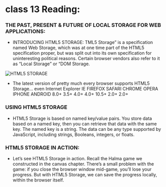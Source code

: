 # class 13 Reading:
### THE PAST, PRESENT & FUTURE OF LOCAL STORAGE FOR WEB APPLICATIONS:
- INTRODUCING HTML5 STORAGE:
TML5 Storage” is a specification named Web Storage, which was at one time part of the HTML5 specification proper, but was split out into its own specification for uninteresting political reasons. Certain browser vendors also refer to it as “Local Storage” or “DOM Storage.

![HTML5 STORAGE](https://lh3.googleusercontent.com/proxy/ObpHkz4bFNiwucoH5gyBxyCHgS_Y7R3fuGwi4bi9UQkbFUlCJWne0ONP3duYpZ_5nExFhaB5UXVXHZn1OYxTDelc1DtGTS2O6YOb0I3RN8jARWxZ)

- The latest version of pretty much every browser supports HTML5 Storage… even Internet Explorer
 IE   FIREFOX	SAFARI	CHROME	OPERA	IPHONE	ANDROID
8.0+	3.5+	4.0+	4.0+	10.5+	2.0+	2.0+

### USING HTML5 STORAGE


- HTML5 Storage is based on named key/value pairs. You store data based on a named key, then you can retrieve that data with the same key. The named key is a string. The data can be any type supported by JavaScript, including strings, Booleans, integers, or floats. 

### HTML5 STORAGE IN ACTION:
- Let’s see HTML5 Storage in action. Recall the Halma game we constructed in the canvas chapter. There’s a small problem with the game: if you close the browser window mid-game, you’ll lose your progress. But with HTML5 Storage, we can save the progress locally, within the browser itself.